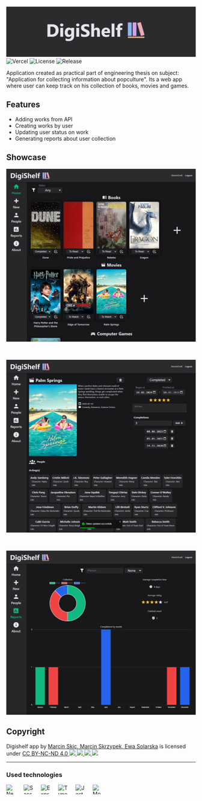 ![App banner](./assets/banner.png)
![Vercel](https://vercelbadge.vercel.app/api/marcinskic/digishelf)
![License](https://img.shields.io/static/v1?label=license&message=CC%20BY-NC-ND%204.0&color=yellow)
![Release](https://img.shields.io/github/release/marcinskic/digishelf.svg)

Application created as practical part of engineering thesis on subject: "Application for collecting information about popculture". Its a web app where user can keep track on his collection of books, movies and games.

## Features

-   Adding works from API
-   Creating works by user
-   Updating user status on work
-   Generating reports about user collection

## Showcase

![Home page](./assets/showcase/home.png)

</br>

![Details page](./assets/showcase/details.png)

</br>

![Reports page](./assets/showcase/reports.png)

## Copyright

Digishelf app by [Marcin Skic, Marcin Skrzypek, Ewa Solarska](https://github.com/pollubMsMsEs) is licensed under
<a href="http://creativecommons.org/licenses/by-nc-nd/4.0/?ref=chooser-v1" target="_blank" rel="license noopener noreferrer">CC BY-NC-ND 4.0
<img height="16px" src="https://mirrors.creativecommons.org/presskit/icons/cc.svg?ref=chooser-v1">
<img height="16px" src="https://mirrors.creativecommons.org/presskit/icons/by.svg?ref=chooser-v1">
<img height="16px" src="https://mirrors.creativecommons.org/presskit/icons/nc.svg?ref=chooser-v1">
<img height="16px" src="https://mirrors.creativecommons.org/presskit/icons/nd.svg?ref=chooser-v1"></a>

---

### Used technologies

[<img align="left" width="26" height="26" alt="Next.js" src="https://api.iconify.design/logos:nextjs-icon.svg" style="padding: 0 20px 16px 0">](https://nextjs.org)
[<img align="left" width="26" height="26" alt="Sass" src="https://api.iconify.design/devicon:sass.svg" style="padding: 0 20px 16px 0">](https://sass-lang.com)
[<picture align="left" ><source media="(prefers-color-scheme: light)" srcset="https://api.iconify.design/simple-icons:express.svg?color=%23000000" /><img align="left" width="26" height="26" alt="Express.js" src="https://api.iconify.design/simple-icons:express.svg?color=%23ffffff" style="padding: 0 20px 16px 0"/></picture>](https://expressjs.com)
[<img align="left" width="26" height="26" alt="Typescript" src="https://api.iconify.design/devicon:typescript.svg" style="padding: 0 20px 16px 0">](https://www.typescriptlang.org)
[<img align="left" width="26" height="26" alt="Jest" src="https://api.iconify.design/logos:jest.svg" style="padding: 0 20px 16px 0">](https://jestjs.io)
[<img align="left" width="26" height="26" alt="MongoDB" src="https://api.iconify.design/devicon:mongodb.svg" style="padding: 0 20px 16px 0">](https://mongodb.com)
